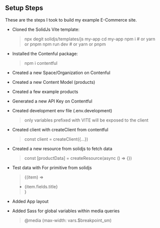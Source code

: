 ## Setup Steps

These are the steps I took to build my example E-Commerce site.

- Cloned the SolidJs Vite template:

  > npx degit solidjs/templates/js my-app
  > cd my-app
  > npm i # or yarn or pnpm
  > npm run dev # or yarn or pnpm

- Installed the Contenful package:

  > npm i contentful

- Created a new Space/Organization on Contenful

- Created a new Content Model (products)

- Created a few example products

- Generated a new API Key on Contentful

- Created development env file (.env.development)

  > only variables prefixed with VITE will be exposed to the client

- Created client with createClient from contentful

  > const client = createClient({...})

- Created a new resource from solidjs to fetch data

  > const [productData] = createResource(async () => {})

- Test data with For primitive from solidjs

  > <For each={productData()}>{(item) => <li>{item.fields.title}</li>}</For>

- Added App layout

- Added Sass for global variables within media queries

  > @media (max-width: vars.$breakpoint_sm)

